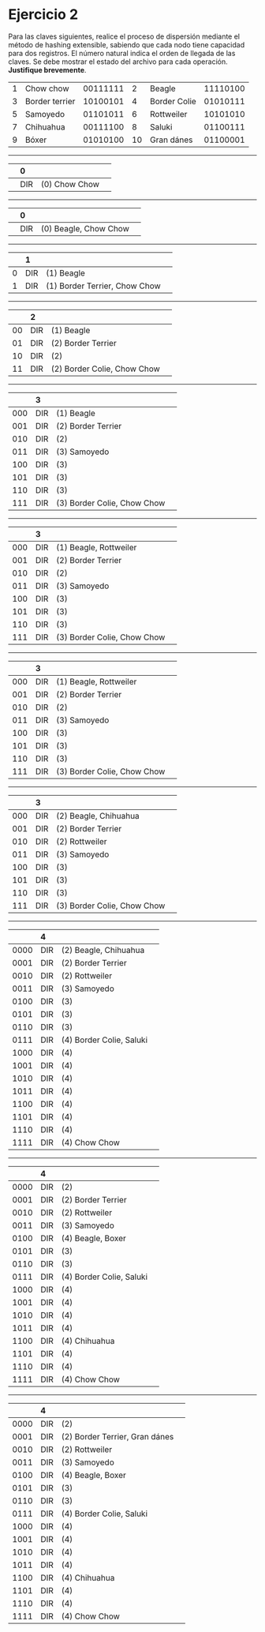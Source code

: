 # Ejercicio 2

Para las claves siguientes, realice el proceso de dispersión mediante el método de hashing extensible, sabiendo que cada nodo tiene capacidad para dos registros. El número natural indica el orden de llegada de las claves. Se debe mostrar el estado del archivo para cada operación. **Justifique brevemente**.

|     |                |          |     |              |          |
| --- | -------------- | -------- | --- | ------------ | -------- |
| 1   | Chow chow      | 00111111 | 2   | Beagle       | 11110100 |
| 3   | Border terrier | 10100101 | 4   | Border Colie | 01010111 |
| 5   | Samoyedo       | 01101011 | 6   | Rottweiler   | 10101010 |
| 7   | Chihuahua      | 00111100 | 8   | Saluki       | 01100111 |
| 9   | Bóxer          | 01010100 | 10  | Gran dánes   | 01100001 |

---

||0| | |
|:--|:--|:--|:--|
||DIR| (0) Chow Chow |

---

||0| | |
|:--|:--|:--|:--|
||DIR| (0) Beagle, Chow Chow |

---

||1| | |
|:--|:--|:--|:--|
|0|DIR| (1) Beagle |
|1|DIR| (1) Border Terrier, Chow Chow |

---

||2| | |
|:--|:--|:--|:--|
|00|DIR| (1) Beagle |
|01|DIR| (2) Border Terrier |
|10|DIR| (2)  |
|11|DIR| (2) Border Colie, Chow Chow |

---

||3| | |
|:--|:--|:--|:--|
|000|DIR| (1) Beagle |
|001|DIR| (2) Border Terrier |
|010|DIR| (2)  |
|011|DIR| (3) Samoyedo |
|100|DIR| (3)  |
|101|DIR| (3)  |
|110|DIR| (3)  |
|111|DIR| (3) Border Colie, Chow Chow |

 ---

||3| | |
|:--|:--|:--|:--|
|000|DIR| (1) Beagle, Rottweiler |
|001|DIR| (2) Border Terrier |
|010|DIR| (2) |
|011|DIR| (3) Samoyedo |
|100|DIR| (3)  |
|101|DIR| (3)  |
|110|DIR| (3)  |
|111|DIR| (3) Border Colie, Chow Chow |

---

||3| | |
|:--|:--|:--|:--|
|000|DIR| (1) Beagle, Rottweiler  |
|001|DIR| (2) Border Terrier |
|010|DIR| (2)  |
|011|DIR| (3) Samoyedo |
|100|DIR| (3)  |
|101|DIR| (3)  |
|110|DIR| (3)  |
|111|DIR| (3) Border Colie, Chow Chow |

---

||3| | |
|:--|:--|:--|:--|
|000|DIR| (2) Beagle, Chihuahua |
|001|DIR| (2) Border Terrier |
|010|DIR| (2) Rottweiler |
|011|DIR| (3) Samoyedo |
|100|DIR| (3)  |
|101|DIR| (3)  |
|110|DIR| (3)  |
|111|DIR| (3) Border Colie, Chow Chow |


---

||4| | |
|:--|:--|:--|:--|
|0000|DIR| (2) Beagle, Chihuahua |
|0001|DIR| (2) Border Terrier |
|0010|DIR| (2) Rottweiler |
|0011|DIR| (3) Samoyedo |
|0100|DIR| (3)  |
|0101|DIR| (3)  |
|0110|DIR| (3)  |
|0111|DIR| (4) Border Colie, Saluki |
|1000|DIR| (4)  |
|1001|DIR| (4)  |
|1010|DIR| (4)  |
|1011|DIR| (4)  |
|1100|DIR| (4)  |
|1101|DIR| (4)  |
|1110|DIR| (4)  |
|1111|DIR| (4)  Chow Chow |

---

||4| | |
|:--|:--|:--|:--|
|0000|DIR| (2)  |
|0001|DIR| (2) Border Terrier |
|0010|DIR| (2) Rottweiler |
|0011|DIR| (3) Samoyedo |
|0100|DIR| (4) Beagle, Boxer |
|0101|DIR| (3)  |
|0110|DIR| (3)  |
|0111|DIR| (4) Border Colie, Saluki |
|1000|DIR| (4)  |
|1001|DIR| (4)  |
|1010|DIR| (4)  |
|1011|DIR| (4)  |
|1100|DIR| (4)  Chihuahua |
|1101|DIR| (4)  |
|1110|DIR| (4)  |
|1111|DIR| (4)  Chow Chow |

---

||4| | |
|:--|:--|:--|:--|
|0000|DIR| (2)  |
|0001|DIR| (2) Border Terrier, Gran dánes |
|0010|DIR| (2) Rottweiler |
|0011|DIR| (3) Samoyedo |
|0100|DIR| (4) Beagle, Boxer |
|0101|DIR| (3)  |
|0110|DIR| (3)  |
|0111|DIR| (4) Border Colie, Saluki |
|1000|DIR| (4)  |
|1001|DIR| (4)  |
|1010|DIR| (4)  |
|1011|DIR| (4)  |
|1100|DIR| (4)  Chihuahua |
|1101|DIR| (4)  |
|1110|DIR| (4)  |
|1111|DIR| (4)  Chow Chow |

